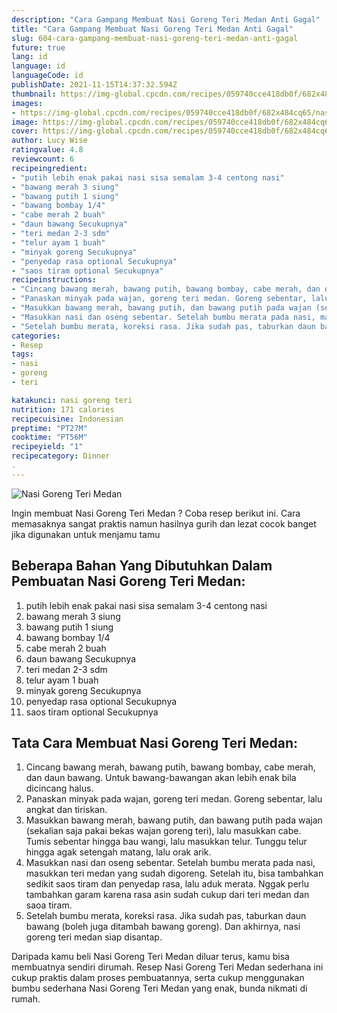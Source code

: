 ```yaml
---
description: "Cara Gampang Membuat Nasi Goreng Teri Medan Anti Gagal"
title: "Cara Gampang Membuat Nasi Goreng Teri Medan Anti Gagal"
slug: 604-cara-gampang-membuat-nasi-goreng-teri-medan-anti-gagal
future: true
lang: id
language: id
languageCode: id
publishDate: 2021-11-15T14:37:32.594Z 
thumbnail: https://img-global.cpcdn.com/recipes/059740cce418db0f/682x484cq65/nasi-goreng-teri-medan-foto-resep-utama.png
images:
- https://img-global.cpcdn.com/recipes/059740cce418db0f/682x484cq65/nasi-goreng-teri-medan-foto-resep-utama.png
image: https://img-global.cpcdn.com/recipes/059740cce418db0f/682x484cq65/nasi-goreng-teri-medan-foto-resep-utama.png
cover: https://img-global.cpcdn.com/recipes/059740cce418db0f/682x484cq65/nasi-goreng-teri-medan-foto-resep-utama.png
author: Lucy Wise
ratingvalue: 4.8
reviewcount: 6
recipeingredient:
- "putih lebih enak pakai nasi sisa semalam 3-4 centong nasi"
- "bawang merah 3 siung"
- "bawang putih 1 siung"
- "bawang bombay 1/4"
- "cabe merah 2 buah"
- "daun bawang Secukupnya"
- "teri medan 2-3 sdm"
- "telur ayam 1 buah"
- "minyak goreng Secukupnya"
- "penyedap rasa optional Secukupnya"
- "saos tiram optional Secukupnya"
recipeinstructions:
- "Cincang bawang merah, bawang putih, bawang bombay, cabe merah, dan daun bawang. Untuk bawang-bawangan akan lebih enak bila dicincang halus."
- "Panaskan minyak pada wajan, goreng teri medan. Goreng sebentar, lalu angkat dan tiriskan."
- "Masukkan bawang merah, bawang putih, dan bawang putih pada wajan (sekalian saja pakai bekas wajan goreng teri), lalu masukkan cabe. Tumis sebentar hingga bau wangi, lalu masukkan telur. Tunggu telur hingga agak setengah matang, lalu orak arik."
- "Masukkan nasi dan oseng sebentar. Setelah bumbu merata pada nasi, masukkan teri medan yang sudah digoreng. Setelah itu, bisa tambahkan sedikit saos tiram dan penyedap rasa, lalu aduk merata. Nggak perlu tambahkan garam karena rasa asin sudah cukup dari teri medan dan saoa tiram."
- "Setelah bumbu merata, koreksi rasa. Jika sudah pas, taburkan daun bawang (boleh juga ditambah bawang goreng). Dan akhirnya, nasi goreng teri medan siap disantap."
categories:
- Resep
tags:
- nasi
- goreng
- teri

katakunci: nasi goreng teri 
nutrition: 171 calories
recipecuisine: Indonesian
preptime: "PT27M"
cooktime: "PT56M"
recipeyield: "1"
recipecategory: Dinner
. 
---
```



![Nasi Goreng Teri Medan](https://img-global.cpcdn.com/recipes/059740cce418db0f/682x484cq65/nasi-goreng-teri-medan-foto-resep-utama.png)

Ingin membuat Nasi Goreng Teri Medan ? Coba resep berikut ini. Cara memasaknya sangat praktis namun hasilnya gurih dan lezat cocok banget jika digunakan untuk menjamu tamu

<!--inarticleads1-->

## Beberapa Bahan Yang Dibutuhkan Dalam Pembuatan Nasi Goreng Teri Medan:

1. putih lebih enak pakai nasi sisa semalam 3-4 centong nasi
1. bawang merah 3 siung
1. bawang putih 1 siung
1. bawang bombay 1/4
1. cabe merah 2 buah
1. daun bawang Secukupnya
1. teri medan 2-3 sdm
1. telur ayam 1 buah
1. minyak goreng Secukupnya
1. penyedap rasa optional Secukupnya
1. saos tiram optional Secukupnya



<!--inarticleads2-->

## Tata Cara Membuat Nasi Goreng Teri Medan:

1. Cincang bawang merah, bawang putih, bawang bombay, cabe merah, dan daun bawang. Untuk bawang-bawangan akan lebih enak bila dicincang halus.
1. Panaskan minyak pada wajan, goreng teri medan. Goreng sebentar, lalu angkat dan tiriskan.
1. Masukkan bawang merah, bawang putih, dan bawang putih pada wajan (sekalian saja pakai bekas wajan goreng teri), lalu masukkan cabe. Tumis sebentar hingga bau wangi, lalu masukkan telur. Tunggu telur hingga agak setengah matang, lalu orak arik.
1. Masukkan nasi dan oseng sebentar. Setelah bumbu merata pada nasi, masukkan teri medan yang sudah digoreng. Setelah itu, bisa tambahkan sedikit saos tiram dan penyedap rasa, lalu aduk merata. Nggak perlu tambahkan garam karena rasa asin sudah cukup dari teri medan dan saoa tiram.
1. Setelah bumbu merata, koreksi rasa. Jika sudah pas, taburkan daun bawang (boleh juga ditambah bawang goreng). Dan akhirnya, nasi goreng teri medan siap disantap.




Daripada kamu beli  Nasi Goreng Teri Medan  diluar terus, kamu  bisa membuatnya sendiri dirumah. Resep  Nasi Goreng Teri Medan  sederhana ini cukup praktis dalam proses pembuatannya, serta cukup menggunakan bumbu sederhana  Nasi Goreng Teri Medan  yang enak, bunda nikmati di rumah.
